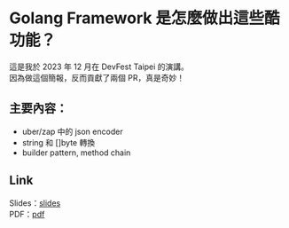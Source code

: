 # Golang Framework 是怎麼做出這些酷功能？

這是我於 2023 年 12 月在 DevFest Taipei 的演講。  
因為做這個簡報，反而貢獻了兩個 PR，真是奇妙！
## 主要內容：
- uber/zap 中的 json encoder
- string 和 []byte 轉換
- builder pattern, method chain

## Link
Slides：[slides](https://speakerdeck.com/weitheshinobi/golang-framework-shi-zen-mo-zuo-chu-zhe-xie-ku-gong-neng)  
PDF：[pdf](how-to-golang-framework-achieve-cool-feature.pdf)